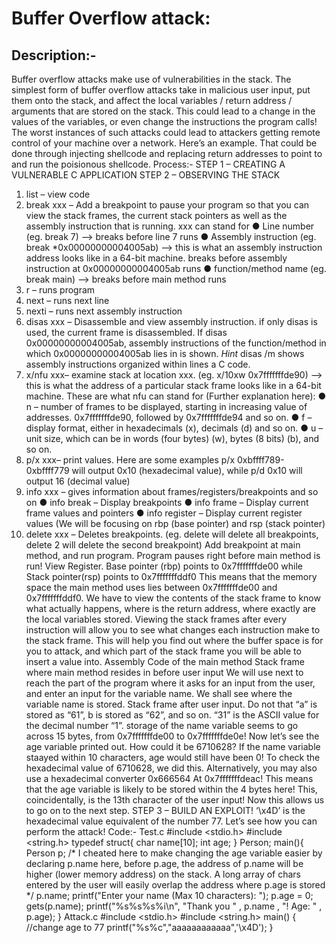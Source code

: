 # Buffer Overflow attack:


## Description:-
Buffer overflow attacks make use of vulnerabilities in the stack. The simplest form of buffer overflow attacks take in malicious user input, put them onto the stack, and affect the local variables / return address / arguments that are
stored on the stack. This could lead to a change in the values of the variables,
or even change the instructions the program calls! The worst instances of
such attacks could lead to attackers getting remote control of your machine
over a network. Here’s an example. That could be done through injecting
shellcode and replacing return addresses to point to and run the poisionous
shellcode.
Process:-
STEP 1 – CREATING A VULNERABLE C APPLICATION
STEP 2 – OBSERVING THE STACK
1. list – view code
2. break xxx – Add a breakpoint to pause your program so that you
can view the stack frames, the current stack pointers as well as
the assembly instruction that is running. xxx can stand for
● Line number (eg. break 7) –> breaks before line 7 runs
● Assembly instruction (eg. break
*0x00000000004005ab) –> this is what an assembly
instruction address looks like in a 64-bit machine.
breaks before assembly instruction at
0x00000000004005ab runs
● function/method name (eg. break main) –> breaks
before main method runs
3. r – runs program
4. next – runs next line
5. nexti – runs next assembly instruction
6. disas xxx – Disassemble and view assembly instruction. if only
disas is used, the current frame is disassembled. If disas
0x00000000004005ab, assembly instructions of the
function/method in which 0x00000000004005ab lies in is shown.
*Hint* disas /m shows assembly instructions organized within
lines a C code.
7. x/nfu xxx– examine stack at location xxx. (eg. x/10xw
0x7fffffffde90) –> this is what the address of a particular stack
frame looks like in a 64-bit machine. These are what nfu can
stand for (Further explanation here):
● n – number of frames to be displayed, starting in
increasing value of addresses. 0x7fffffffde90, followed
by 0x7fffffffde94 and so on.
● f – display format, either in hexadecimals (x), decimals
(d) and so on.
● u – unit size, which can be in words (four bytes) (w),
bytes (8 bits) (b), and so on.
8. p/x xxx– print values. Here are some examples p/x
0xbffff789-0xbffff779 will output 0x10 (hexadecimal value),
while p/d 0x10 will output 16 (decimal value)
9. info xxx – gives information about frames/registers/breakpoints
and so on
● info break – Display breakpoints
● info frame – Display current frame values and pointers
● info register – Display current register values (We will
be focusing on rbp (base pointer) and rsp (stack
pointer)
10. delete xxx – Deletes breakpoints. (eg. delete will delete all
breakpoints, delete 2 will delete the second breakpoint)
Add breakpoint at main method, and run program. Program pauses right before main method is run!
View Register. Base pointer (rbp) points to 0x7fffffffde00 while Stack pointer(rsp) points to
0x7fffffffddf0
This means that the memory space the main method uses lies between
0x7fffffffde00 and 0x7fffffffddf0. We have to view the contents of the stack
frame to know what actually happens, where is the return address, where
exactly are the local variables stored. Viewing the stack frames after every
instruction will allow you to see what changes each instruction make to the
stack frame. This will help you find out where the buffer space is for you to
attack, and which part of the stack frame you will be able to insert a value into.
Assembly Code of the main method
Stack frame where main method resides in before user input
We will use next to reach the part of the program where it asks for an input
from the user, and enter an input for the variable name. We shall see where
the variable name is stored.
Stack frame after user input. Do not that “a” is stored as “61”, b is stored as “62”, and so on.
“31” is the ASCII value for the decimal number “1”. storage of the name
variable seems to go across 15 bytes, from 0x7fffffffde00 to 0x7fffffffde0e! Now
let’s see the age variable printed out. How could it be 6710628? If the name
variable staayed within 10 characters, age would still have been 0!
To check the hexadecimal value of 6710628, we did this. Alternatively, you
may also use a hexadecimal converter
0x666564 At 0x7fffffffdeac! This means that the age variable is likely to be
stored within the 4 bytes here! This, coincidentally, is the 13th character of the
user input! Now this allows us to go on to the next step.
STEP 3 – BUILD AN EXPLOIT!
‘\x4D’ is the hexadecimal value equivalent of the number 77. Let’s see how
you can perform the attack!
Code:-
Test.c
#include <stdio.h>
#include <string.h>
typedef struct{
char name[10];
int age;
} Person;
main(){
Person p;
/* I cheated here to make changing the age variable easier
by declaring p.name here, before p.age, the address of p.name
will be higher (lower memory address) on the stack. A long array
of chars entered by the user will easily overlap the address
where p.age is stored */
p.name;
printf("Enter your name (Max 10 characters): ");
p.age = 0;
gets(p.name);
printf("%s%s%s%i\n", "Thank you " , p.name , "! Age: " , p.age);
}
Attack.c
#include <stdio.h>
#include <string.h>
main()
{
//change age to 77
printf("%s%c","aaaaaaaaaaaa",'\x4D');
}

